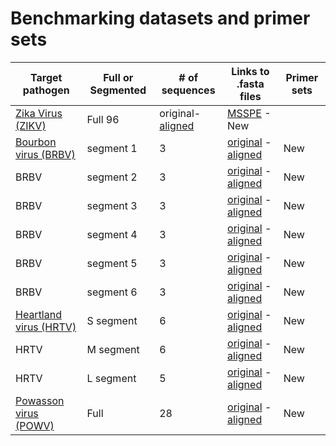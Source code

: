 # Benchmarking datasets and primer sets 

| Target pathogen | Full or Segmented | # of sequences | Links to .fasta files | Primer sets   |  
| --------------- | ----------------- | --------------- | -------------------- | ------------- |
| [Zika Virus (ZIKV)](https://en.wikipedia.org/wiki/Zika_virus) | Full 96|original-[aligned](aligned_sequences/zika.fasta) | [MSSPE](primer_sets/zika_msspe_primers.csv)  -  New |
| [Bourbon virus (BRBV)](https://en.wikipedia.org/wiki/Bourbon_virus)| segment 1   | 3               | [original](original_sequences/BRBV-SEG1.fasta)  -   [aligned](aligned_sequences/BRBV-SEG1.fasta) | New |
| BRBV | segment 2   | 3               | [original](original_sequences/BRBV-SEG2.fasta)  -   [aligned](aligned_sequences/BRBV-SEG2.fasta) | New |
| BRBV | segment 3   | 3               | [original](original_sequences/BRBV-SEG3.fasta)  -   [aligned](aligned_sequences/BRBV-SEG3.fasta) | New |
| BRBV | segment 4   | 3               | [original](original_sequences/BRBV-SEG4.fasta)  -   [aligned](aligned_sequences/BRBV-SEG4.fasta) | New |
| BRBV | segment 5   | 3               | [original](original_sequences/BRBV-SEG5.fasta)  -   [aligned](aligned_sequences/BRBV-SEG5.fasta) | New |
| BRBV | segment 6   | 3               | [original](original_sequences/BRBV-SEG6.fasta)  -   [aligned](aligned_sequences/BRBV-SEG6.fasta) | New |
| [Heartland virus (HRTV)](https://en.wikipedia.org/wiki/Heartland_bandavirus) | S segment | 6               | [original](original_sequences/HRTV-S_Seg.fasta)  -  [aligned](aligned_sequences/HRTV-S_Seg.fasta)| New |
| HRTV | M segment | 6               | [original](original_sequences/HRTV-M_Seg.fasta)  -  [aligned](aligned_sequences/HRTV-M_Seg.fasta)| New |
| HRTV | L segment | 5               | [original](original_sequences/HRTV-L_Seg.fasta)  -  [aligned](aligned_sequences/HRTV-L_Seg.fasta)| New |
| [Powasson virus (POWV)](https://en.wikipedia.org/wiki/Powassan_virus) | Full            | 28              | [original](original_sequences/POWV-Full.fasta)  -   [aligned](aligned_sequences/POWV-Full.fasta) | New |
